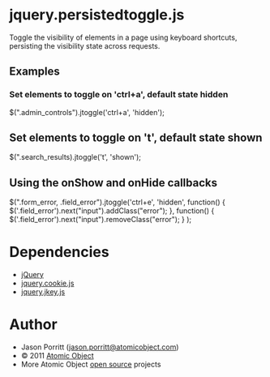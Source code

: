 # jquery.persistedtoggle.js

Toggle the visibility of elements in a page using keyboard shortcuts, persisting the visibility state across requests.

## Examples

### Set elements to toggle on 'ctrl+a', default state hidden

  $(".admin_controls").jtoggle('ctrl+a', 'hidden');

## Set elements to toggle on 't', default state shown

  $(".search_results).jtoggle('t', 'shown');

## Using the onShow and onHide callbacks

  $(".form_error, .field_error").jtoggle('ctrl+e', 'hidden',
    function() {
      $('.field_error').next("input").addClass("error");
    },
    function() {
      $('.field_error').next("input").removeClass("error");
    }
  );

Dependencies
============

* [jQuery](http://jquery.com/)
* [jquery.cookie.js](http://plugins.jquery.com/project/Cookie)
* [jquery.jkey.js](http://oscargodson.com/labs/jkey/)

Author
======

* Jason Porritt (jason.porritt@atomicobject.com)
* © 2011 [Atomic Object](http://www.atomicobject.com/)
* More Atomic Object [open source](http://www.atomicobject.com/pages/Software+Commons) projects
